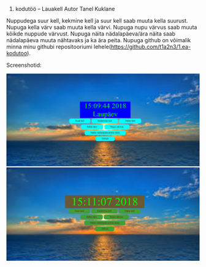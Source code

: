 1. kodutöö – Lauakell
Autor Tanel Kuklane

Nuppudega suur kell, kekmine kell ja suur kell saab muuta kella suurust. Nupuga kella värv saab muuta kella värvi. Nupuga nupu värvus saab muuta kõikde nuppude värvust. Nupuga näita nädalapäeva/ära näita saab nädalapäeva muuta nähtavaks ja ka ära peita. Nupuga github on võimalik minna minu githubi repositooriumi lehele(https://github.com/t1a2n3/1.ea-kodutoo).

Screenshotid:

![Screenshot1](screenshot1.png)
![Screenshot2](screenshot2.png)